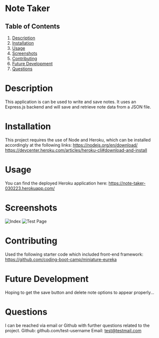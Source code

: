 # Note Taker

## Table of Contents
1. [Description](#description)
2. [Installation](#installation)
3. [Usage](#usage)
4. [Screenshots](#screenshots)
5. [Contributing](#contributing)
6. [Future Development](#future-development)
7. [Questions](#questions)

# Description
This application is can be used to write and save notes. 
It uses an Express.js backend and will save and retrieve note data from a JSON file.

# Installation
This project requires the use of Node and Heroku, which can be installed accordingly at the following links:
https://nodejs.org/en/download/
https://devcenter.heroku.com/articles/heroku-cli#download-and-install

# Usage
You can find the deployed Heroku application here: https://note-taker-030223.herokuapp.com/

# Screenshots
![Index](Note-Taker\public\assets\images\note-taker-index.png)
![Test Page](Note-Taker\public\assets\images\note-taker-test.png)

# Contributing
Used the following starter code which included front-end framework: https://github.com/coding-boot-camp/miniature-eureka

# Future Development
Hoping to get the save button and delete note options to appear properly...

# Questions
I can be reached via email or Github with further questions related to the project.
Github: github.com/test-username
Email: test@testmail.com
